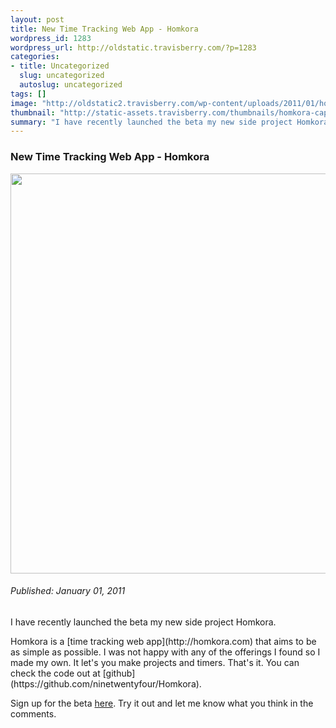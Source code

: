 ```yaml
--- 
layout: post
title: New Time Tracking Web App - Homkora
wordpress_id: 1283
wordpress_url: http://oldstatic.travisberry.com/?p=1283
categories: 
- title: Uncategorized
  slug: uncategorized
  autoslug: uncategorized
tags: []
image: "http://oldstatic2.travisberry.com/wp-content/uploads/2011/01/homkora-cap.jpg"
thumbnail: "http://static-assets.travisberry.com/thumbnails/homkora-cap_thumb.jpg"
summary: "I have recently launched the beta my new side project Homkora."
---
```

<article class="post clearfix">
  <h3>New Time Tracking Web App - Homkora</h3>
  <a href="http://homkora.com" class="postImageLink"><img src="http://oldstatic2.travisberry.com/wp-content/uploads/2011/01/homkora-cap.jpg" alt="" class="thumbnail alignleft" width=640  /></a>
  <h6>Published: January 01, 2011</h6>

I have recently launched the beta my new side project Homkora. 
<div class="clearfix"></div>
Homkora is a [time tracking web app](http://homkora.com) that aims to be as simple as possible. I was not happy with any of the offerings I found so I made my own. It let's you make projects and timers. That's it. You can check the code out at [github](https://github.com/ninetwentyfour/Homkora).

Sign up for the beta [here](http://homkora.com/sign-up). Try it out and let me know what you think in the comments.
</article>